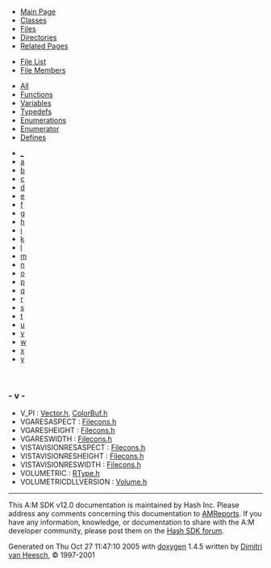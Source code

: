 <div class="tabs">

- [Main Page](index.md)
- [Classes](annotated.md)
- <span id="current">[Files](files.md)</span>
- [Directories](dirs.md)
- [Related Pages](pages.md)

</div>

<div class="tabs">

- [File List](files.md)
- <span id="current">[File Members](globals.md)</span>

</div>

<div class="tabs">

- [All](globals.md)
- [Functions](globals_func.md)
- [Variables](globals_vars.md)
- [Typedefs](globals_type.md)
- [Enumerations](globals_enum.md)
- [Enumerator](globals_eval.md)
- <span id="current">[Defines](globals_defs.md)</span>

</div>

<div class="tabs">

- [\_](globals_defs.md#index__)
- [a](globals_defs_0x61.md#index_a)
- [b](globals_defs_0x62.md#index_b)
- [c](globals_defs_0x63.md#index_c)
- [d](globals_defs_0x64.md#index_d)
- [e](globals_defs_0x65.md#index_e)
- [f](globals_defs_0x66.md#index_f)
- [g](globals_defs_0x67.md#index_g)
- [h](globals_defs_0x68.md#index_h)
- [i](globals_defs_0x69.md#index_i)
- [k](globals_defs_0x6b.md#index_k)
- [l](globals_defs_0x6c.md#index_l)
- [m](globals_defs_0x6d.md#index_m)
- [n](globals_defs_0x6e.md#index_n)
- [o](globals_defs_0x6f.md#index_o)
- [p](globals_defs_0x70.md#index_p)
- [q](globals_defs_0x71.md#index_q)
- [r](globals_defs_0x72.md#index_r)
- [s](globals_defs_0x73.md#index_s)
- [t](globals_defs_0x74.md#index_t)
- [u](globals_defs_0x75.md#index_u)
- <span id="current">[v](globals_defs_0x76.md#index_v)</span>
- [w](globals_defs_0x77.md#index_w)
- [x](globals_defs_0x78.md#index_x)
- [y](globals_defs_0x79.md#index_y)

</div>

 

### <span id="index_v" class="anchor">- v -</span>

- V_PI : <a href="Vector_8h.md#8d346876c93cf5dee9b3f10a02518436" class="el">Vector.h</a>, <a href="ColorBuf_8h.md#8d346876c93cf5dee9b3f10a02518436" class="el">ColorBuf.h</a>
- VGARESASPECT : <a href="Filecons_8h.md#2fd063d8dc64877d4af571669781c9bb" class="el">Filecons.h</a>
- VGARESHEIGHT : <a href="Filecons_8h.md#90789a2060561934fc9300c9f7489dfd" class="el">Filecons.h</a>
- VGARESWIDTH : <a href="Filecons_8h.md#942f9db1a5157a40d5a46a2dab134f61" class="el">Filecons.h</a>
- VISTAVISIONRESASPECT : <a href="Filecons_8h.md#d069dd2c0a12c0e190e71e3baa050d69" class="el">Filecons.h</a>
- VISTAVISIONRESHEIGHT : <a href="Filecons_8h.md#e1c44a4ec0e5438f3e693bc9b28e3983" class="el">Filecons.h</a>
- VISTAVISIONRESWIDTH : <a href="Filecons_8h.md#027dd3d9210637bf7a70e18768ba0481" class="el">Filecons.h</a>
- VOLUMETRIC : <a href="RType_8h.md#9a3206eff6d1435ca0803717479f3fc5" class="el">RType.h</a>
- VOLUMETRICDLLVERSION : <a href="Volume_8h.md#0361204a79d9be9f663359bdf48c0cec" class="el">Volume.h</a>

------------------------------------------------------------------------

<span class="small">This A:M SDK v12.0 documentation is maintained by Hash Inc. Please address any comments concerning this documentation to [AMReports](http://www.hash.com/reports). If you have any information, knowledge, or documentation to share with the A:M developer community, please post them on the [Hash SDK forum](http://www.hash.com/forums/index.php?showforum=11).</span>

Generated on Thu Oct 27 11:47:10 2005 with [<span class="image placeholder" original-image-src="doxygen.png" original-image-title="" height="45" width="100" align="middle" border="0">doxygen</span>](http://www.doxygen.org/index.html) 1.4.5 written by [Dimitri van Heesch](mailto:dimitri@stack.nl), © 1997-2001
